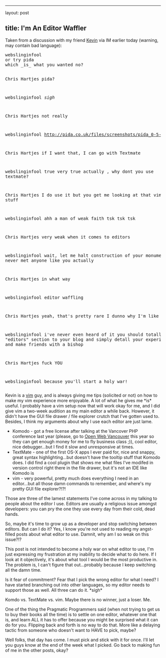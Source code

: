 <hr />

<p>layout: post</p>

<h2>title: I'm An Editor Waffler</h2>

<p>Taken from a discussion with my friend <a href="http://lazyweb.ca">Kevin</a> via IM earlier today (warning, may contain bad language):
<pre>
webslinginfool
or try pida
which _is_ what you wanted no?

Chris Hartjes
pida?

webslinginfool
*sigh*

Chris Hartjes
not really

webslinginfool
http://pida.co.uk/files/screenshots/pida_0-5-2_17.png

Chris Hartjes
if I want that, I can go with Textmate

webslinginfool
true
very true
actually , why dont you use textmate?

Chris Hartjes
I do use it
but you get me looking at that vim stuff

webslinginfool
ahh
a man of weak faith
tsk
tsk
tsk

Chris Hartjes
very weak when it comes to editors

webslinginfool
wait, let me halt construction of your monument
i've never met anyone like you actually

Chris Hartjes
in what way

webslinginfool
editor waffling

Chris Hartjes
yeah, that's pretty rare
I dunno why I'm like that

webslinginfool
i've never even  heard of it
you should totally add an "editors" 
section to your blog and simply detall 
your experiences
oh, and make friends with a bishop

Chris Hartjes
fuck
YOU

webslinginfool
because you'll start a holy war!
</pre></p>

<p>
Kevin is a <a href ="http://www.vim.org">vim</a> guy, and is always giving me tips (solicited or not) on how to make my vim experience more enjoyable.  A lot of what he gives me *is* useful.  I probably have a vim setup now that will work okay for me, and I did give vim a two-week audition as my main editor a while back.  However, it didn't have the GUI file drawer / file explorer crutch that I've gotten used to.  Besides, I think my arguments about why I use each editor are just lame.</p>

<p>
<ul>
<li>Komodo - got a free license after talking at the Vancover PHP conference last year (please, go to <a href="http://www.openwebvancouver.ca">Open Web Vancouver</a> this year so they can get enough money for me to fly business class ;)), cool editor, nice debugger...but I find it slow and unresponsive at times.</li>
<li>TextMate - one of the first OS-X apps I ever paid for, nice and snappy, great syntax highlighting...but doesn't have the tooltip stuff that Komodo does.  I did find a cool plugin that shows me what files I've modifed in version control right there in the file drawer, but it's not an IDE like Komodo is</li>
<li>vim - very powerful, pretty much does everything I need in an editor...but all those damn commands to remember, and where's my pretty GUI file explorer?!?!</li>
</ul>
</p>

<p>
Those are three of the lamest statements I've come across in my talking to people about the editor I use.  Editors are usually a religious issue amongst developers:  you can pry the one they use every day from their cold, dead hands. </p>

<p>
So, maybe it's time to grow up as a developer and stop switching between editors.  But can I do it?  Yes, I know you're not used to reading my angst-filled posts about what editor to use.  Damnit, why am I so weak on this issue?!?
</p>

<p>
This post is not intended to become a holy war on what editor to use, I'm just expressing my frustration at my inability to decide what to do here.  If I look at it objectively, it's about what tool I would be the most productive in.  The problem is, I can't figure that out...probably because I keep switching all the damn time.
</p>

<p>
Is it fear of commitment?  Fear that I pick the wrong editor for what I need?  I have started branching out into other languages, so my editor needs to support those as well.  All three can do it.  *sigh*
</p>

<p>
Komdo vs. TextMate vs. vim.  Maybe there is no winner, just a loser.  Me.
</p>

<p>
One of the thing the Pragmatic Programmers said (when not trying to get us to buy their books all the time) is to settle on one editor, whatever one that is, and learn ALL it has to offer because you might be surprised what it can do for you.  Flipping back and forth is no way to do that.  More like a delaying tactic from someone who doesn't want to HAVE to pick, maybe?
</p>

<p>
Well folks, that day has come.  I must pick and stick with it for once.  I'll let you guys know at the end of the week what I picked.  Go back to making fun of me in the other posts, okay?
</p>
